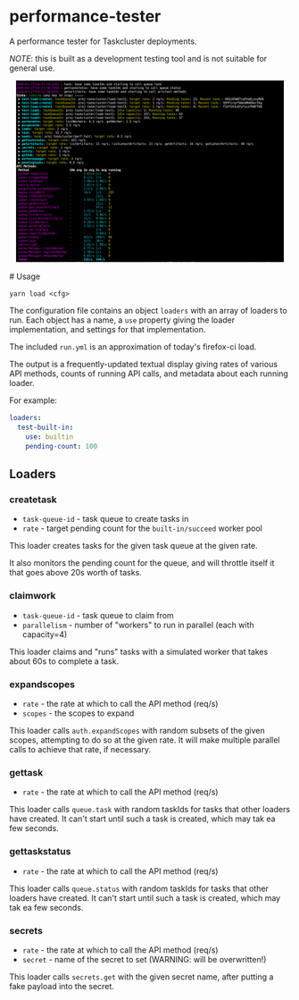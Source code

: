 # performance-tester

A performance tester for Taskcluster deployments.

*NOTE*: this is built as a development testing tool and is not suitable for general use.

<p align="center">
  <img alt="example run" src="screenshot.png" width="480px">
</p>
# Usage

```
yarn load <cfg>
```

The configuration file contains an object `loaders` with an array of loaders to
run.  Each object has a name, a `use` property giving the loader
implementation, and settings for that implementation.

The included `run.yml` is an approximation of today's firefox-ci load.

The output is a frequently-updated textual display giving rates of various API
methods, counts of running API calls, and metadata about each running loader.

For example:

```yaml
loaders:
  test-built-in:
    use: builtin
    pending-count: 100
```

## Loaders

### createtask

* `task-queue-id` - task queue to create tasks in
* `rate` - target pending count for the `built-in/succeed` worker pool

This loader creates tasks for the given task queue at the given rate.

It also monitors the pending count for the queue, and will throttle itself it
that goes above 20s worth of tasks.

### claimwork

* `task-queue-id` - task queue to claim from
* `parallelism` - number of "workers" to run in parallel (each with capacity=4)

This loader claims and "runs" tasks with a simulated worker that takes about
60s to complete a task.

### expandscopes

* `rate` - the rate at which to call the API method (req/s)
* `scopes` - the scopes to expand

This loader calls `auth.expandScopes` with random subsets of the given scopes,
attempting to do so at the given rate.  It will make multiple parallel calls to
achieve that rate, if necessary.

### gettask

* `rate` - the rate at which to call the API method (req/s)

This loader calls `queue.task` with random taskIds for tasks that other loaders
have created.  It can't start until such a task is created, which may tak ea
few seconds.

### gettaskstatus

* `rate` - the rate at which to call the API method (req/s)

This loader calls `queue.status` with random taskIds for tasks that other loaders
have created.  It can't start until such a task is created, which may tak ea
few seconds.

### secrets

* `rate` - the rate at which to call the API method (req/s)
* `secret` - name of the secret to set (WARNING: will be overwritten!)

This loader calls `secrets.get` with the given secret name, after putting a
fake payload into the secret.

